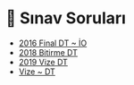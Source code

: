 # 📃 Sınav Soruları

<!--Index-->

- [2016 Final DT ~ İO](2016%20Final%20DT%20~%20%C4%B0O.pdf)
- [2018 Bitirme DT](2018%20Bitirme%20DT.pdf)
- [2019 Vize DT](2019%20Vize%20DT.pdf)
- [Vize ~ DT](Vize%20~%20DT.pdf)

<!--Index-->
